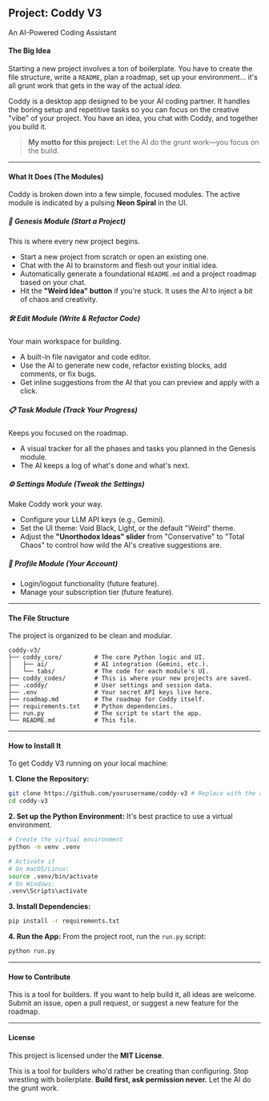 ## **Project: Coddy V3**

An AI-Powered Coding Assistant

#### **The Big Idea**

Starting a new project involves a ton of boilerplate. You have to create the file structure, write a `README`, plan a roadmap, set up your environment... it's all grunt work that gets in the way of the actual *idea*.

Coddy is a desktop app designed to be your AI coding partner. It handles the boring setup and repetitive tasks so you can focus on the creative "vibe" of your project. You have an idea, you chat with Coddy, and together you build it.

> **My motto for this project:** Let the AI do the grunt work—you focus on the build.

-----

#### **What It Does (The Modules)**

Coddy is broken down into a few simple, focused modules. The active module is indicated by a pulsing **Neon Spiral** in the UI.

##### **🧬 Genesis Module (Start a Project)**

This is where every new project begins.

  * Start a new project from scratch or open an existing one.
  * Chat with the AI to brainstorm and flesh out your initial idea.
  * Automatically generate a foundational `README.md` and a project roadmap based on your chat.
  * Hit the **"Weird Idea" button** if you're stuck. It uses the AI to inject a bit of chaos and creativity.

##### **🛠️ Edit Module (Write & Refactor Code)**

Your main workspace for building.

  * A built-in file navigator and code editor.
  * Use the AI to generate new code, refactor existing blocks, add comments, or fix bugs.
  * Get inline suggestions from the AI that you can preview and apply with a click.

##### **📋 Task Module (Track Your Progress)**

Keeps you focused on the roadmap.

  * A visual tracker for all the phases and tasks you planned in the Genesis module.
  * The AI keeps a log of what's done and what's next.

##### **⚙️ Settings Module (Tweak the Settings)**

Make Coddy work your way.

  * Configure your LLM API keys (e.g., Gemini).
  * Set the UI theme: Void Black, Light, or the default "Weird" theme.
  * Adjust the **"Unorthodox Ideas" slider** from "Conservative" to "Total Chaos" to control how wild the AI's creative suggestions are.

##### **👤 Profile Module (Your Account)**

  * Login/logout functionality (future feature).
  * Manage your subscription tier (future feature).

-----

#### **The File Structure**

The project is organized to be clean and modular.

```
coddy-v3/
├── coddy_core/         # The core Python logic and UI.
│   ├── ai/             # AI integration (Gemini, etc.).
│   └── tabs/           # The code for each module's UI.
├── coddy_codes/        # This is where your new projects are saved.
├── .coddy/             # User settings and session data.
├── .env                # Your secret API keys live here.
├── roadmap.md          # The roadmap for Coddy itself.
├── requirements.txt    # Python dependencies.
├── run.py              # The script to start the app.
└── README.md           # This file.
```

-----

#### **How to Install It**

To get Coddy V3 running on your local machine:

**1. Clone the Repository:**

```bash
git clone https://github.com/yourusername/coddy-v3 # Replace with the actual repo URL
cd coddy-v3
```

**2. Set up the Python Environment:**
It's best practice to use a virtual environment.

```bash
# Create the virtual environment
python -m venv .venv

# Activate it
# On macOS/Linux:
source .venv/bin/activate
# On Windows:
.venv\Scripts\activate
```

**3. Install Dependencies:**

```bash
pip install -r requirements.txt
```

**4. Run the App:**
From the project root, run the `run.py` script:

```bash
python run.py
```

-----

#### **How to Contribute**

This is a tool for builders. If you want to help build it, all ideas are welcome. Submit an issue, open a pull request, or suggest a new feature for the roadmap.

-----

#### **License**

This project is licensed under the **MIT License**.

This is a tool for builders who'd rather be creating than configuring. Stop wrestling with boilerplate. **Build first, ask permission never.** Let the AI do the grunt work.
